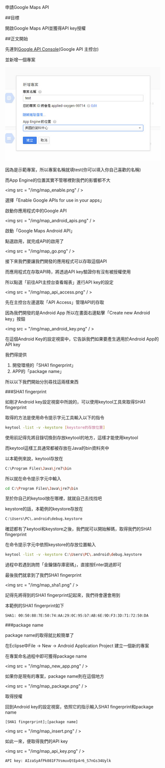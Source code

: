 申請Google Maps API

##目標

開啟Google Maps API並獲得API key授權

##正文開始


先連到[Google API Console](https://code.google.com/apis/console)(Google API 主控台)

並新增一個專案

<img src = "/img/map_start.jpg" />


因為是示範專案，所以專案名稱就填test(你可以填入你自己喜歡的名稱)

而App Engine的位置其實不管哪裡對我們的影響都不大



<img src = "/img/map_enable.png" / >


選擇「Enable Google APIs for use in your apps」

啟動你應用程式中的Google API


<img src = "/img/map_android_apis.png" / >

啟動「Google Maps Android API」

點選啟用，就完成API的啟用了

<img src = "/img/map_go.png" / >

接下來我們要讓我們開發的應用程式可以存取這個API

而應用程式在存取API時，將透過API key驗證你有沒有被授權使用

所以點選「前往API主控台查看報表」進行API key的設定

<img src = "/img/map_api_access.png" / >

先在主控台左邊選取「API Access」管理API的存取

因為我們開發的是Android App 所以在畫面右邊點擊「Create new Android key」按鈕

<img src = "/img/map_android_key.png" / >

在這個Android Key的設定視窗中，它告訴我們如果要產生適用於Android App的API key

我們得提供

1. 開發環境的「SHA1 fingerprint」
2. APP的「package name」

所以以下我們開始分別尋找這兩樣東西

###SHA1 fingerprint

如剛才Android key設定視窗中所說的，可以使用keytool工具來取得SHA1 fingerprint

取得的方法是使用命令提示字元工具輸入以下的指令

```bash
keytool -list -v -keystore [keystore的存放位置]
```

使用前記得先將目錄切換到存放keytool的地方，這樣才能使用keytool

而keytool這樣工具通常都被存放在Java的bin資料夾中

以本範例來說，keytool存放在

```bash
C:\Program Files\Java\jre7\bin
```

所以就在命令提示字元中輸入

```bash
cd C:\Program Files\Java\jre7\bin
```

至於你自己的keytool放在哪裡，就就自己去找找吧

keystore的話，本範例的keystore存放在

```bash
C:\Users\PC\.android\debug.keystore
```

確認都有了keytool和keystore之後，我們就可以開始解碼，取得我們的SHA1 fingerprint

在命令提示字元中依照keystore的存放位置輸入

```bash
keytool -list -v -keystore C:\Users\PC\.android\debug.keystore
```

過程中若遇到詢問「金鑰儲存庫密碼」，直接按Enter跳過即可

最後我們就拿到了我們SHA1 fingerprint

<img src = "/img/map_sha1.png" / >

記得先將得到的SHA1 fingerprint記起來，我們待會還會用到

本範例的SHA1 fingerprint如下

```bash
SHA1: 00:50:88:7E:50:74:AA:29:0C:95:b7:AB:6E:9D:F3:3D:71:72:50:DA

```

###package name

package name的取得就比較簡單了

在Eclipse中File -> New -> Android Application Project 建立一個新的專案

在專案命名過程中即可獲得package name

<img src = "/img/map_new_app.png" / >

如果你是現有的專案，package name則在這個地方

<img src = "/img/map_package.png" / >


取得授權

回到Android key的設定視窗，依照它的指示輸入SHA1 fingerprint和package name

```
[SHA1 fingerprint];[package name]
```

<img src = "/img/map_insert.png" / >

如此一來，便取得我們的API key

<img src = "/img/map_api_key.png" / >

```
API key: AIzaSyAfPk081F7VsmuvQtEp4r6_S7nGs34Uylk
```

